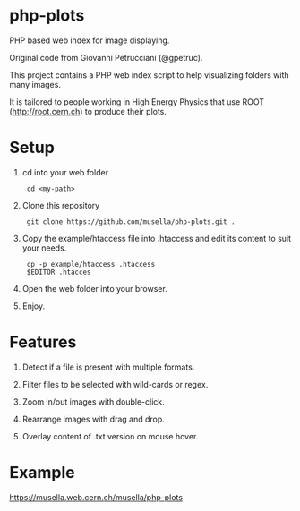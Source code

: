 php-plots
=========

PHP based web index for image displaying.

Original code from Giovanni Petrucciani (@gpetruc).

This project contains a PHP web index script to help visualizing folders with many images.

It is tailored to people working in High Energy Physics that use ROOT (http://root.cern.ch) to produce their plots.

# Setup

1. cd into your web folder

        cd <my-path>
        
1. Clone this repository

        git clone https://github.com/musella/php-plots.git .
        
1. Copy the example/htaccess file into .htaccess and edit its content to suit your needs.
 
        cp -p example/htaccess .htaccess
        $EDITOR .htacces

1. Open the web folder into your browser.

1. Enjoy.


# Features

1. Detect if a file is present with multiple formats.

1. Filter files to be selected with wild-cards or regex.

1. Zoom in/out images with double-click.

1. Rearrange images with drag and drop.

1. Overlay content of .txt version on mouse hover.

# Example

https://musella.web.cern.ch/musella/php-plots
